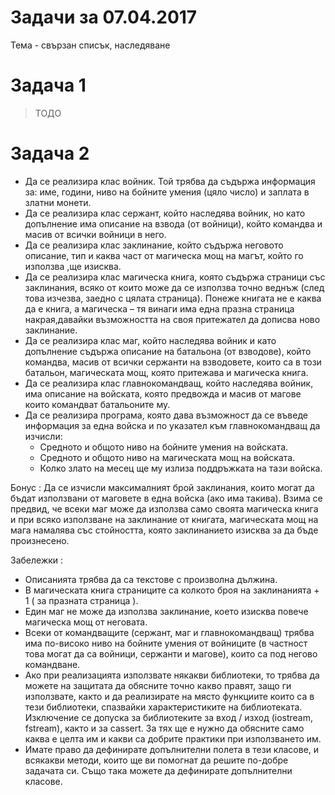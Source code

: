 # Задачи за 07.04.2017

Тема - свързан списък, наследяване

# Задача 1

> ТОДО

# Задача 2

- Да се реализира клас войник. Той трябва да съдържа информация за: име, години, ниво на бойните умения (цяло число) и заплата в златни монети.
- Да се реализира клас сержант, който наследява войник, но като допълнение има описание на взвода (от войници), който командва и масив от всички войници в него.
- Да се реализира клас заклинание, който съдържа неговото описание, тип и каква част от магическа мощ на магът, който го използва ,ще изисква.
- Да се реализира клас магическа книга, която съдържа страници със заклинания, всяко от които може да се използва точно веднъж (след това изчезва, заедно с цялата страница). Понеже книгата не е каква да е книга, а магическа – тя винаги има една празна страница накрая,давайки възможността на своя притежател да дописва ново заклинание.
- Да се реализира клас маг, който наследява войник и като допълнение съдържа описание на батальона (от взводове), който командва, масив от всички сержанти на взводовете, които са в този батальон, магическата мощ,  която притежава и магическа книга.
- Да се реализира клас главнокомандващ, който наследява войник, има описание на войската, която предвожда и масив от магове които командват батальоните му.
- Да се реализира програма, която дава възможност да се въведе информация за една войска и по указател към главнокомандващ да изчисли:
    - Средното и общото ниво на бойните умения на войската.
    - Средното и общото ниво на магическата мощ на войската.
    - Колко злато на месец ще му излиза поддръжката на тази войска.

Бонус : Да се изчисли максималният брой заклинания, които могат да бъдат използвани от маговете в една войска (ако има такива). Взима се предвид, че всеки маг може да използва само своята магическа книга и при всяко използване на заклинание от книгата, магическата мощ на мага намалява със стойността, която заклинанието изисква за да бъде произнесено.

Забележки :
- Описанията трябва да са текстове с произволна дължина.
- В магическата книга страниците са колкото броя на заклинанията + 1 ( за празната страница ).
- Един маг не може да използва заклинание, което изисква повече магическа мощ от неговата.
- Всеки от командващите (сержант, маг и главнокомандващ) трябва има по-високо ниво на бойните умения от войниците (в частност това могат да са войници, сержанти и магове), които са под негово командване.
- Ако при реализацията използвате някакви библиотеки, то трябва да можете на защитата да обясните точно какво правят, защо ги използвате, както и да реализирате на място функциите които са в тези библиотеки, спазвайки характеристиките на библиотеката. Изключение се допуска за библиотеките за вход / изход (iostream, fstream), както и за cassert. За тях ще е нужно да обясните само каква е целта им и какви са добрите практики при използването им.
- Имате право да дефинирате допълнителни полета в тези класове, и всякакви методи, които ще ви помогнат да решите по-добре задачата си. Също така можете да дефинирате допълнителни класове.
